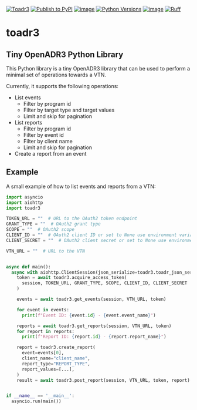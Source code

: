 [![Toadr3](https://github.com/prelectai/toadr3/actions/workflows/test.yml/badge.svg?branch=main)](https://github.com/prelectai/toadr3/actions/workflows/test.yml)
[![Publish to PyPI](https://github.com/prelectai/toadr3/actions/workflows/publish.yml/badge.svg?branch=main)](https://github.com/prelectai/toadr3/actions/workflows/publish.yml)
[![image](https://img.shields.io/pypi/v/toadr3?label=pypi)](https://pypi.python.org/pypi/toadr3)
[![Python Versions](https://img.shields.io/pypi/pyversions/toadr3)](https://pypi.python.org/pypi/toadr3)
[![image](https://img.shields.io/pypi/l/toadr3.svg)](https://github.com/prelectai/toadr3/blob/main/LICENSE)
[![Ruff](https://img.shields.io/endpoint?url=https://raw.githubusercontent.com/astral-sh/ruff/main/assets/badge/v2.json)](https://github.com/astral-sh/ruff)

# toadr3

## Tiny OpenADR3 Python Library

This Python library is a tiny OpenADR3 library that can be used to perform a minimal set of
operations towards a VTN.

Currently, it supports the following operations:

- List events
  - Filter by program id
  - Filter by target type and target values
  - Limit and skip for pagination
- List reports
  - Filter by program id
  - Filter by event id
  - Filter by client name
  - Limit and skip for pagination
- Create a report from an event

## Example
A small example of how to list events and reports from a VTN:

```python
import asyncio
import aiohttp
import toadr3

TOKEN_URL = ""  # URL to the OAuth2 token endpoint
GRANT_TYPE = ""  # OAuth2 grant type
SCOPE = ""  # OAuth2 scope
CLIENT_ID = ""  # OAuth2 client ID or set to None use environment variable
CLIENT_SECRET = ""  # OAuth2 client secret or set to None use environment variable

VTN_URL = ""  # URL to the VTN


async def main():
  async with aiohttp.ClientSession(json_serialize=toadr3.toadr_json_serialize) as session:
    token = await toadr3.acquire_access_token(
      session, TOKEN_URL, GRANT_TYPE, SCOPE, CLIENT_ID, CLIENT_SECRET
    )

    events = await toadr3.get_events(session, VTN_URL, token)

    for event in events:
      print(f"Event ID: {event.id} - {event.event_name}")

    reports = await toadr3.get_reports(session, VTN_URL, token)
    for report in reports:
      print(f"Report ID: {report.id} - {report.report_name}")

    report = toadr3.create_report(
      event=events[0],
      client_name="client_name",
      report_type="REPORT_TYPE",
      report_values=[...],
    )
    result = await toadr3.post_report(session, VTN_URL, token, report)


if __name__ == '__main__':
  asyncio.run(main())
```